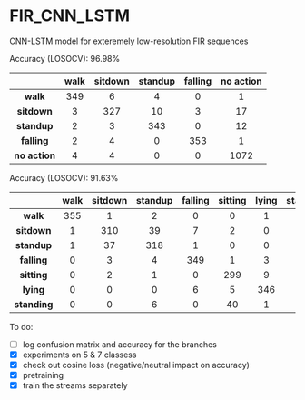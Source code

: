 # FIR_CNN_LSTM
CNN-LSTM model for exteremely low-resolution FIR sequences 

Accuracy (LOSOCV): 96.98%

|           | walk | sitdown | standup | falling | no action |
|:---------:|:----:|:-------:|:-------:|:-------:|:---------:|
|    **walk**   |  349 |    6    |    4    |    0    |      1    |
|   **sitdown** |   3  |   327   |    10   |    3    |     17    |
|  **standup**  |   2  |    3    |   343   |    0    |     12    |
|  **falling**  |   2  |    4    |    0    |   353   |     1     |
| **no action** |   4  |    4    |    0    |    0    |    1072   |


Accuracy (LOSOCV): 91.63%

|           | walk | sitdown | standup | falling | sitting | lying | standing |
|:---------:|:----:|:-------:|:-------:|:-------:|:---------:|:---------:|:---------:|
|    **walk**   |  355 |    1    |    2     |    0    |      0    |      1    |      1   |
|   **sitdown** |  1 |    310    |    39    |    7    |      2    |      0    |      1    |
|  **standup**  |  1 |    37    |    318     |    1    |      0    |      0    |      3    |
|  **falling**  |  0 |    3    |    4       |    349    |      1    |      3    |      0   |
|  **sitting**  |  0 |    2    |    1       |    0    |      299    |      9    |      49    |
|  **lying**    |  0 |    0    |    0       |    6    |      5    |      346    |      3    |
|  **standing** |  0 |    0    |    6       |    0    |      40    |      1   |      313    |

To do:

- [ ] log confusion matrix and accuracy for the branches 
- [x] experiments on 5 & 7 classess
- [x] check out cosine loss (negative/neutral impact on accuracy)
- [x] pretraining
- [x] train the streams separately
